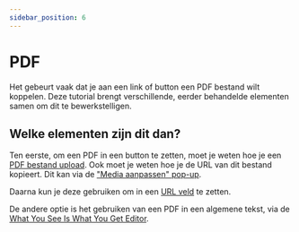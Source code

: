 ```yaml
---
sidebar_position: 6
---
```


# PDF

Het gebeurt vaak dat je aan een link of button een PDF bestand wilt koppelen. Deze tutorial brengt verschillende, eerder behandelde elementen samen om dit te bewerkstelligen.

## Welke elementen zijn dit dan?

Ten eerste, om een PDF in een button te zetten, moet je weten hoe je een [PDF bestand upload](./../mediabibliotheek/media-uploaden). Ook moet je weten hoe je de URL van dit bestand kopieert. Dit kan via de ["Media aanpassen" pop-up](./../mediabibliotheek/media-aanpassen).

Daarna kun je deze gebruiken om in een [URL veld](./uitleg#url) te zetten.

De andere optie is het gebruiken van een PDF in een algemene tekst, via de [What You See Is What You Get Editor](./wysiwyg).